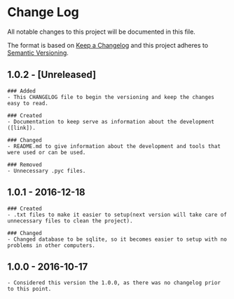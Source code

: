# Change Log
All notable changes to this project will be documented in this file.

The format is based on [Keep a Changelog](http://keepachangelog.com/)
and this project adheres to [Semantic Versioning](http://semver.org/).

## 1.0.2 - [Unreleased]
	### Added
	- This CHANGELOG file to begin the versioning and keep the changes easy to read.

	### Created
	- Documentation to keep serve as information about the development ([link]).

	### Changed
	- README.md to give information about the development and tools that were used or can be used.

	### Removed
	- Unnecessary .pyc files.

## 1.0.1 - 2016-12-18
	### Created
	- .txt files to make it easier to setup(next version will take care of unnecessary files to clean the project).

	### Changed
	- Changed database to be sqlite, so it becomes easier to setup with no problems in other computers.

## 1.0.0 - 2016-10-17
	- Considered this version the 1.0.0, as there was no changelog prior to this point.